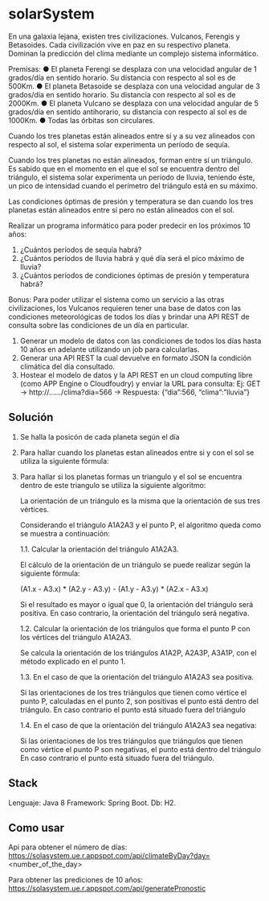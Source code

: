 # solarSystem
En una galaxia lejana, existen tres civilizaciones. Vulcanos, Ferengis y Betasoides. Cada civilización vive en paz en su respectivo planeta. Dominan la predicción del clima mediante un complejo sistema informático.

Premisas:
● El planeta Ferengi se desplaza con una velocidad angular de 1 grados/día en sentido horario. Su distancia con respecto al sol es de 500Km.
● El planeta Betasoide se desplaza con una velocidad angular de 3 grados/día en sentido horario. Su distancia con respecto al sol es de 2000Km.
● El planeta Vulcano se desplaza con una velocidad angular de 5 grados/día en sentido antihorario, su distancia con respecto al sol es de 1000Km.
● Todas las órbitas son circulares.

Cuando los tres planetas están alineados entre sí y a su vez alineados con respecto al sol, el sistema solar experimenta un período de sequía.

Cuando los tres planetas no están alineados, forman entre sí un triángulo. Es sabido que en el momento en el que el sol se encuentra dentro del triángulo, el sistema solar experimenta un período de lluvia, teniendo éste, un pico de intensidad cuando el perímetro del triángulo está en su máximo.

Las condiciones óptimas de presión y temperatura se dan cuando los tres planetas están alineados entre sí pero no están alineados con el sol.

Realizar un programa informático para poder predecir en los próximos 10 años:
1. ¿Cuántos períodos de sequía habrá?
2. ¿Cuántos períodos de lluvia habrá y qué día será el pico máximo de lluvia?
3. ¿Cuántos períodos de condiciones óptimas de presión y temperatura habrá?

Bonus:
Para poder utilizar el sistema como un servicio a las otras civilizaciones, los Vulcanos requieren tener una base de datos con las condiciones meteorológicas de todos los días y brindar una API REST de consulta sobre las condiciones de un día en particular.
1) Generar un modelo de datos con las condiciones de todos los días hasta 10 años en adelante
utilizando un job para calcularlas.
2) Generar una API REST la cual devuelve en formato JSON la condición climática del día
consultado.
3) Hostear el modelo de datos y la API REST en un cloud computing libre (como APP Engine o
Cloudfoudry) y enviar la URL para consulta:
Ej: GET → http://….../clima?dia=566 → Respuesta: {“dia”:566, “clima”:”lluvia”}

## Solución

1. Se halla la posicón de cada planeta según el día

2. Para hallar cuando los planetas estan alineados entre si y con el sol se utiliza la siguiente fórmula:

    

3. Para hallar si los planetas formas un triangulo y el sol se encuentra dentro de este triangulo se utiliza la siguiente algoritmo:

    La orientación de un triángulo es la misma que la orientación de sus tres vértices.

    Considerando el triángulo A1A2A3 y el punto P, el algoritmo queda como se muestra a continuación:

    1.1. Calcular la orientación del triángulo A1A2A3.

    El cálculo de la orientación de un triángulo se puede realizar según la siguiente fórmula:

    (A1.x - A3.x) * (A2.y - A3.y) - (A1.y - A3.y) * (A2.x - A3.x)

    Si el resultado es mayor o igual que 0, la orientación del triángulo será positiva. En caso contrario, la orientación del triángulo será negativa.

    1.2. Calcular la orientación de los triángulos que forma el punto P con los vértices del triángulo A1A2A3.

    Se calcula la orientación de los triángulos A1A2P, A2A3P, A3A1P, con el método explicado en el punto 1.

    1.3. En el caso de que la orientación del triángulo A1A2A3 sea positiva.

    Si las orientaciones de los tres triángulos que tienen como vértice el punto P, calculadas en el punto 2, son positivas el punto está dentro del triángulo.
    En caso contrario el punto está situado fuera del triángulo

    1.4. En el caso de que la orientación del triángulo A1A2A3 sea negativa:

    Si las orientaciones de los tres triángulos que triángulos que tienen como vértice el punto P son negativas, el punto está dentro del triángulo
    En caso contrario el punto está situado fuera del triángulo.

## Stack
Lenguaje: Java 8
Framework: Spring Boot.
Db: H2.

## Como usar

Api para obtener el número de días: https://solasystem.ue.r.appspot.com/api/climateByDay?day=<number_of_the_day>

Para obtener las prediciones de 10 años: https://solasystem.ue.r.appspot.com/api/generatePronostic





